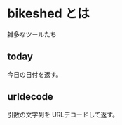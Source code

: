 bikeshed とは
=============
雑多なツールたち


today
-------

今日の日付を返す。

urldecode
-------

引数の文字列を URLデコードして返す。
